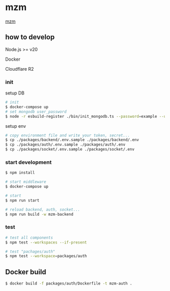 # mzm

[mzm](https://mzm.dev)

## how to develop

Node.js >= v20

Docker

Cloudflare R2

### init

setup DB

```bash
# init
$ docker-compose up
# set mongodb user_password
$ node -r esbuild-register ./bin/init_mongodb.ts --password=example --user=mzm --user_password={{user_password}}
```

setup env

```bash
# copy environment file and write your token, secret...
$ cp ./packages/backend/.env.sample ./packages/backend/.env
$ cp ./packages/auth/.env.sample ./packages/auth/.env
$ cp ./packages/socket/.env.sample ./packages/socket/.env
```

### start development

```bash
$ npm install

# start middleware
$ docker-compose up

# start
$ npm run start

# reload backend, auth, socket...
$ npm run build -w mzm-backend
```

### test

```bash
# test all components
$ npm test --workspaces --if-present

# test "pachages/auth"
$ npm test --workspace=packages/auth
```

## Docker build

```bash
$ docker build -f packages/auth/Dockerfile -t mzm-auth .
```
